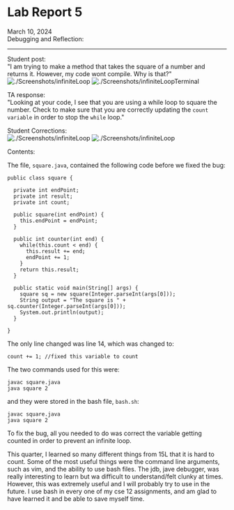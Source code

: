 # Lab Report 5 <br/>
March 10, 2024 <br/>
Debugging and Reflection: <br/>

---

Student post: <br/>
"I am trying to make a method that takes the square of a number and returns it. However, my code wont compile. Why is that?"
![./Screenshots/infiniteLoop](codeWontRun)
![./Screenshots/infiniteLoopTerminal](executionOfCode)

TA response: <br/>
"Looking at your code, I see that you are using a while loop to square the number. Check to make sure that you are correctly updating the `count variable` in order to stop the `while` loop."

Student Corrections: <br/>
![./Screenshots/infiniteLoop](fixedLoop)
![./Screenshots/infiniteLoop](fixedLoopTerminal)

Contents:

The file, `square.java`, contained the following code before we fixed the bug:

```
public class square {

  private int endPoint;
  private int result;
  private int count;

  public square(int endPoint) {
    this.endPoint = endPoint;
  }

  public int counter(int end) {
    while(this.count < end) {
      this.result += end;
      endPoint += 1; 
    }
    return this.result;
  }

  public static void main(String[] args) {
    square sq = new square(Integer.parseInt(args[0]));
    String output = "The square is " + sq.counter(Integer.parseInt(args[0]));
    System.out.println(output);
  }

}
```

The only line changed was line 14, which was changed to:

```
count += 1; //fixed this variable to count
```

The two commands used for this were:

```
javac square.java
java square 2
```

and they were stored in the bash file, `bash.sh`:

```
javac square.java
java square 2
```

To fix the bug, all you needed to do was correct the variable getting counted in order to prevent an infinite loop. <br/>

This quarter, I learned so many different things from 15L that it is hard to count. Some of the most useful things were the command line arguments, such as vim, and the ability to use bash files. The jdb, jave debugger, was really interesting to learn but wa difficult to understand/felt clunky at times. However, this was extremely useful and I will probably try to use in the future. I use bash in every one of my cse 12 assignments, and am glad to have learned it and be able to save myself time.




